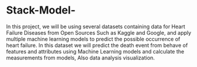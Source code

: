 # Stack-Model-
In this project, we will be using several datasets containing data for Heart Failure
Diseases from Open Sources Such as Kaggle and Google, and apply multiple
machine learning models to predict the possible occurrence of heart failure.
In this dataset we will predict the death event from behave of features and
attributes using Machine Learning models and calculate the measurements from
models, Also data analysis visualization.
